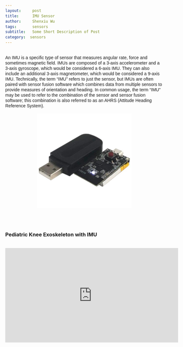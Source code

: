```yaml
---
layout:     post
title:      IMU Sensor
author:     Shenxiu Wu
tags: 		sensors
subtitle:  	Some Short Description of Post
category:  sensors
---
```

<!-- Start Writing Below in Markdown -->

<!--* TOC
{:toc}-->
<br>
<font face="Arial">An IMU is a specific type of sensor that measures angular rate, force and sometimes magnetic field. IMUs are composed of a 3-axis accelerometer and a 3-axis gyroscope, which would be considered a 6-axis IMU. They can also include an additional 3-axis magnetometer, which would be considered a 9-axis IMU. Technically, the term “IMU” refers to just the sensor, but IMUs are often paired with sensor fusion software which combines data from multiple sensors to provide measures of orientation and heading. In common usage, the term “IMU” may be used to refer to the combination of the sensor and sensor fusion software; this combination is also referred to as an AHRS (Attitude Heading Reference System).</font>
<br><br>

<div align="center"><img width="300" height="300" src="/images/toolbox/sensors/IMU.jpg"></div>

<!--<img align="right" src="/images/toolbox/sensors/IMU.jpg"/>-->
<!--An IMU is a specific type of sensor that measures angular rate-->

<!--<div align="center"><img width="150" height="150" src="/images/wireless IMU.jpg"></div>-->
<!--
![wireless IMU](/images/wireless IMU.jpg)
-->
<!--
<div style="text-align: center"> 
<img src="/images/wireless IMU.jpg"/> 
</div>
-->


<br><br>
### Pediatric Knee Exoskeleton with IMU 
<br>
<div align="center">
<iframe width="550" height="300"  src="https://www.youtube.com/embed/tY8Uc9pHUWg" frameborder="0" allow="autoplay; encrypted-media" allowfullscreen> </iframe>
</div>
<br><br>
<!--
Some of the information contained in this web site includes intellectual property covered by both issued and pending patent applications. It is intended solely for research, educational and scholarly purposes by not-for-profit research organizations. If you have interest in specific technologies for commercial applications, please contact us [here](/contact.html).
-->

